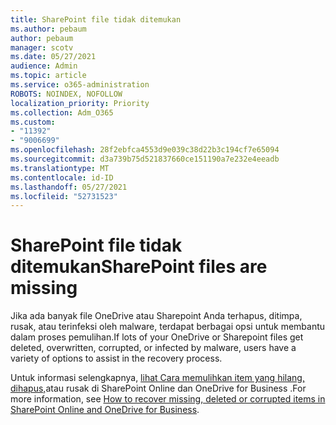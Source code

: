 ```yaml
---
title: SharePoint file tidak ditemukan
ms.author: pebaum
author: pebaum
manager: scotv
ms.date: 05/27/2021
audience: Admin
ms.topic: article
ms.service: o365-administration
ROBOTS: NOINDEX, NOFOLLOW
localization_priority: Priority
ms.collection: Adm_O365
ms.custom:
- "11392"
- "9006699"
ms.openlocfilehash: 28f2ebfca4553d9e039c38d22b3c194cf7e65094
ms.sourcegitcommit: d3a739b75d521837660ce151190a7e232e4eeadb
ms.translationtype: MT
ms.contentlocale: id-ID
ms.lasthandoff: 05/27/2021
ms.locfileid: "52731523"
---
```

# <a name="sharepoint-files-are-missing"></a><span data-ttu-id="0d13f-102">SharePoint file tidak ditemukan</span><span class="sxs-lookup"><span data-stu-id="0d13f-102">SharePoint files are missing</span></span>

<span data-ttu-id="0d13f-103">Jika ada banyak file OneDrive atau Sharepoint Anda terhapus, ditimpa, rusak, atau terinfeksi oleh malware, terdapat berbagai opsi untuk membantu dalam proses pemulihan.</span><span class="sxs-lookup"><span data-stu-id="0d13f-103">If lots of your OneDrive or Sharepoint files get deleted, overwritten, corrupted, or infected by malware, users have a variety of options to assist in the recovery process.</span></span>

<span data-ttu-id="0d13f-104">Untuk informasi selengkapnya, [lihat Cara memulihkan item yang hilang, dihapus,](https://go.microsoft.com/fwlink/?linkid=2110774)atau rusak di SharePoint Online dan OneDrive for Business .</span><span class="sxs-lookup"><span data-stu-id="0d13f-104">For more information, see [How to recover missing, deleted or corrupted items in SharePoint Online and OneDrive for Business](https://go.microsoft.com/fwlink/?linkid=2110774).</span></span>
